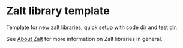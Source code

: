# Zalt library template
Template for new zalt libraries, quick setup with code dir and test dir.

See [About Zalt](https://github.com/MagnaFacta/zalt-model/blob/2.x/docs/ABOUT-ZALT.md) for more information on 
Zalt libraries in general.
